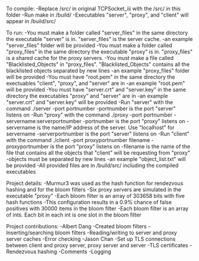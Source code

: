 To compile:
-Replace /src/ in original TCPSocket_iii with the /src/ in this folder
-Run make in /build/ 
-Executables "server", "proxy", and "client" will appear in /build/src/

To run:
-You must make a folder called "server_files" in the same directory the executable "server" is in. "server_files" is the server cache.
	-an example "server_files" folder will be provided
-You must make a folder called "proxy_files" in the same directory the executable "proxy" is in. "proxy_files" is a shared cache for the proxy servers.
	-You must make a file called "Blacklisted_Objects" in "proxy_files". "Blacklisted_Objects" contains all the blacklisted objects separated by new lines
	-an example "proxy_files" folder will be provided
-You must have "root.pem" in the same directory the exectuables "client", "proxy", and "server" are in
	-an example "root.pem" will be provided
-You must have "server.crt" and "server.key" in the same directory the executables "proxy" and "server" are in
	-an example "server.crt" and "server.key" will be provided 
-Run "server" with the command ./server -port portnumber
	-portnumber is the port "server" listens on
-Run "proxy" with the command ./proxy -port portnumber -servername:serverportnumber
	-portnumber is the port "proxy" listens on
	-servername is the name/IP address of the server. Use "localhost" for servername
	-serverportnumber is the port "server" listens on
-Run "client" with the command ./client -port proxyportnumber filename
	-proxyportnumber is the port "proxy" listens on
	-filename is the name of the file that contains all the objects that "client" will be requesting from "proxy"
		-objects must be separated by new lines
		-an example "object_list.txt" will be provided
-All provided files are in /build/src/ including the compiled executables

Project details:
-Murmur3 was used as the hash function for rendezvous hashing and for the bloom filters
-Six proxy servers are simulated in the executable "proxy"
-Each bloom filter is an array of 303658 bits with five hash functions
	-This configuration results in a 0.9% chance of false positives with 30000 items in the bloom filter
	-Each bloom filter is an array of ints. Each bit in each int is one slot in the bloom filter

Project contributions:
-Albert Dang
	-Created bloom filters
	-Inserting/searching bloom filters
	-Reading/writing to server and proxy server caches
	-Error checking
-Jason Chan
	-Set up TLS connections between client and proxy server, proxy server and server
	-TLS certificates
	-Rendezvous hashing
	-Comments
	-Logging
